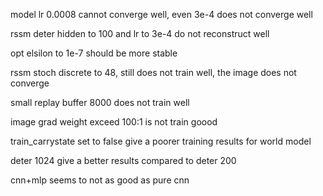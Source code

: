 model lr 0.0008 cannot converge well, even 3e-4 does not converge well


rssm deter hidden to 100 and lr to 3e-4 do not reconstruct well

opt elsilon to 1e-7 should be more stable

rssm stoch discrete to 48, still does not train well, the image does not converge

small replay buffer 8000 does not train well

image grad weight exceed 100:1 is not train goood

train_carrystate set to false give a poorer training results for world model

deter 1024 give a better results compared to deter 200

cnn+mlp seems to not as good as pure cnn